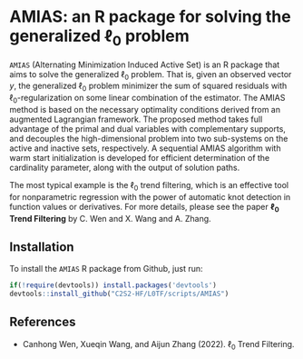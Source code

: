 # AMIAS: an R package for solving the generalized $\ell_0$ problem

`AMIAS` (Alternating Minimization Induced Active Set) is an R package that aims to solve the generalized $\ell_0$ problem. That is, given an observed vector $y$, the generalized $\ell_0$ problem minimizer the sum of squared residuals with $\ell_0$-regularization on some linear combination of the estimator. The AMIAS method is based on the necessary optimality conditions derived from an augmented Lagrangian framework. The proposed method takes full advantage of the primal and dual variables with complementary supports, and decouples the high-dimensional problem into two sub-systems on the active and inactive sets, respectively. A sequential AMIAS algorithm with warm start initialization is developed for efficient determination of the cardinality parameter, along with the output of solution paths.

The most typical example is the $\ell_0$ trend filtering, which is an effective tool for nonparametric regression with the power of automatic knot detection
in function values or derivatives. For more details, please see the paper **$\ell_0$ Trend Filtering** by C. Wen and X. Wang and A. Zhang. 


## Installation

To install the `AMIAS` R package from Github, just run:

```r
if(!require(devtools)) install.packages('devtools')
devtools::install_github("C2S2-HF/L0TF/scripts/AMIAS")
```

## References

- Canhong Wen, Xueqin Wang, and Aijun Zhang (2022). $\ell_0$ Trend Filtering. 
